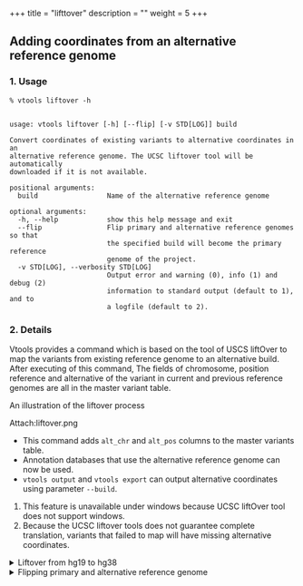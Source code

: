 
+++
title = "lifttover"
description = ""
weight = 5
+++




## Adding coordinates from an alternative reference genome 

### 1. Usage

    % vtools liftover -h
    

    usage: vtools liftover [-h] [--flip] [-v STD[LOG]] build
    
    Convert coordinates of existing variants to alternative coordinates in an
    alternative reference genome. The UCSC liftover tool will be automatically
    downloaded if it is not available.
    
    positional arguments:
      build                 Name of the alternative reference genome
    
    optional arguments:
      -h, --help            show this help message and exit
      --flip                Flip primary and alternative reference genomes so that
                            the specified build will become the primary reference
                            genome of the project.
      -v STD[LOG], --verbosity STD[LOG]
                            Output error and warning (0), info (1) and debug (2)
                            information to standard output (default to 1), and to
                            a logfile (default to 2).
    



### 2. Details

Vtools provides a command which is based on the tool of USCS liftOver to map the variants from existing reference genome to an alternative build. After executing of this command, The fields of chromosome, position reference and alternative of the variant in current and previous reference genomes are all in the master variant table. 



An illustration of the liftover process 

Attach:liftover.png 


*   This command adds `alt_chr` and `alt_pos` columns to the master variants table. 
*   Annotation databases that use the alternative reference genome can now be used. 
*   `vtools output` and `vtools export` can output alternative coordinates using parameter `--build`. 


1.  This feature is unavailable under windows because UCSC liftOver tool does not support windows. 
2.  Because the UCSC liftover tools does not guarantee complete translation, variants that failed to map will have missing alternative coordinates. 

<details><summary> Liftover from hg19 to hg38</summary> The following example demonstrates how to liftOver a project from hg18 to hg19. Note that the UCSC liftOver tool and needed chain files are automatically downloaded if they are not available. 



    % vtools liftover hg38
    

    INFO: Downloading liftOver chain file from UCSC
    INFO: Exporting variants in BED format
    Exporting variants: 100% [===============================] 288 110.5K/s in 00:00:00
    INFO: Running UCSC liftOver tool
    Updating table variant: 100% [============================] 288 780.0/s in 00:00:00

    

After the liftOver operation, three more fields are added to the master variant table (alt\_bin, alt\_chr, alt_pos) 



    % vtools show table variant

    Name:                   variant
    Description:            Master variant table
    Creation date:          May28
    Command:
    Fields:                 variant_id, bin, chr, pos, ref, alt, alt_bin, alt_chr, alt_pos
    Number of variants:     288
    

    variant_id, bin, chr, pos, ref, alt, DP, alt_bin, alt_chr, alt_pos
    1, 585, 1, 533, G, C, 423, 585, 1, 10533
    2, 585, 1, 41342, T, A, 188, 585, 1, 51479
    3, 585, 1, 41791, G, A, 192, 585, 1, 51928
    4, 585, 1, 44449, T, C, 166, 585, 1, 54586
    5, 585, 1, 44539, C, T, 131, 585, 1, 54676
    6, 585, 1, 44571, G, C, 135, 585, 1, 54708
    7, 585, 1, 45162, C, T, 166, 585, 1, 55299
    8, 585, 1, 52066, T, C, 159, 585, 1, 62203
    9, 585, 1, 53534, G, A, 243, 585, 1, 63671
    10, 585, 1, 75891, T, C, 182, 585, 1, 86028
    (12984 records omitted, use parameter --limit to see more)
    

</details>

<details><summary> Flipping primary and alternative reference genome</summary> 



    % vtools show
    

    Project name:                test
    Primary reference genome:    hg19
    Secondary reference genome:  hg38
    Storage method:              hdf5
    Variant tables:              variant
    Annotation databases:
    

    % vtools liftover hg38 --flip
    

    INFO: Downloading liftOver chain file from UCSC
    INFO: Exporting variants in BED format
    Exporting variants: 100% [===============================] 288 116.2K/s in 00:00:00
    INFO: Running UCSC liftOver tool
    INFO: Flipping primary and alternative reference genome
    Updating table variant: 100% [============================] 288 612.1/s in 00:00:00

    



Interruption of the flipping process will leave the project unusable because of mixed coordinates. 



    % vtools show
    

    Project name:                test
    Primary reference genome:    hg38
    Secondary reference genome:  hg19
    Storage method:              hdf5
    Variant tables:              variant
    Annotation databases: 
    

    % vtools show table variant
    

    variant_id, bin, chr, pos, ref, alt, DP, alt_bin, alt_chr, alt_pos
    1, 585, 1, 10533, G, C, 423, 585, 1, 533
    2, 585, 1, 51479, T, A, 188, 585, 1, 41342
    3, 585, 1, 51928, G, A, 192, 585, 1, 41791
    4, 585, 1, 54586, T, C, 166, 585, 1, 44449
    5, 585, 1, 54676, C, T, 131, 585, 1, 44539
    6, 585, 1, 54708, G, C, 135, 585, 1, 44571
    7, 585, 1, 55299, C, T, 166, 585, 1, 45162
    8, 585, 1, 62203, T, C, 159, 585, 1, 52066
    9, 585, 1, 63671, G, A, 243, 585, 1, 53534
    10, 585, 1, 86028, T, C, 182, 585, 1, 75891
    (12984 records omitted, use parameter --limit to see more)
    

</details>